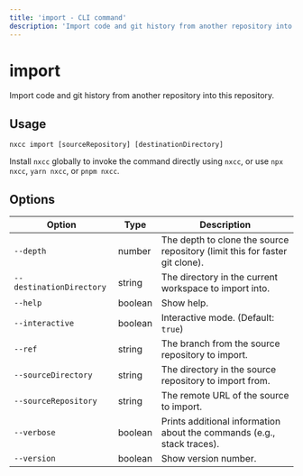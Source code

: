 ```yaml
---
title: 'import - CLI command'
description: 'Import code and git history from another repository into this repository.'
---
```


# import

Import code and git history from another repository into this repository.

## Usage

```shell
nxcc import [sourceRepository] [destinationDirectory]
```

Install `nxcc` globally to invoke the command directly using `nxcc`, or use `npx nxcc`, `yarn nxcc`, or `pnpm nxcc`.

## Options

| Option                   | Type    | Description                                                                 |
| ------------------------ | ------- | --------------------------------------------------------------------------- |
| `--depth`                | number  | The depth to clone the source repository (limit this for faster git clone). |
| `--destinationDirectory` | string  | The directory in the current workspace to import into.                      |
| `--help`                 | boolean | Show help.                                                                  |
| `--interactive`          | boolean | Interactive mode. (Default: `true`)                                         |
| `--ref`                  | string  | The branch from the source repository to import.                            |
| `--sourceDirectory`      | string  | The directory in the source repository to import from.                      |
| `--sourceRepository`     | string  | The remote URL of the source to import.                                     |
| `--verbose`              | boolean | Prints additional information about the commands (e.g., stack traces).      |
| `--version`              | boolean | Show version number.                                                        |
